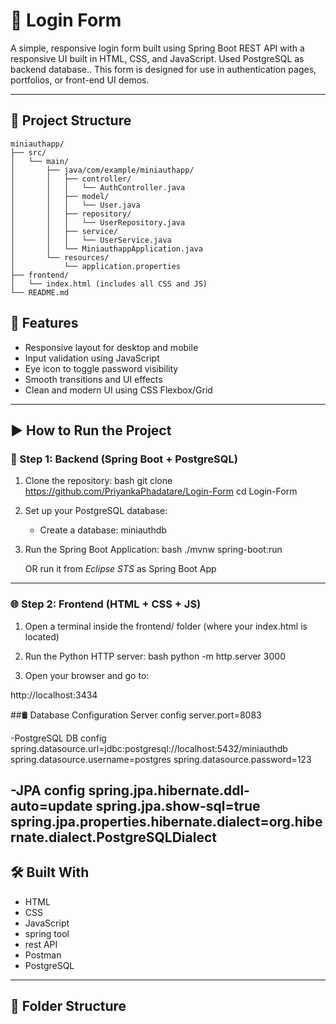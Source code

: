 # 🔐 Login Form

A simple, responsive login form built using Spring Boot REST API with a responsive UI built in HTML, CSS, and JavaScript. Used PostgreSQL as backend database.. This form is designed for use in authentication pages, portfolios, or front-end UI demos.

---

## 📁 Project Structure
```
miniauthapp/
├── src/
│   └── main/
│       ├── java/com/example/miniauthapp/
│       │   ├── controller/
│       │   │   └── AuthController.java
│       │   ├── model/
│       │   │   └── User.java
│       │   ├── repository/
│       │   │   └── UserRepository.java
│       │   ├── service/
│       │   │   └── UserService.java
│       │   └── MiniauthappApplication.java
│       └── resources/
│           └── application.properties
├── frontend/
│   └── index.html (includes all CSS and JS)
└── README.md
```

## 🚀 Features

- Responsive layout for desktop and mobile
- Input validation using JavaScript
- Eye icon to toggle password visibility
- Smooth transitions and UI effects
- Clean and modern UI using CSS Flexbox/Grid

---

## ▶ How to Run the Project

### 🧩 Step 1: Backend (Spring Boot + PostgreSQL)

1. Clone the repository:
bash
git clone https://github.com/PriyankaPhadatare/Login-Form
cd Login-Form 


2. Set up your PostgreSQL database:
   - Create a database: miniauthdb
   
3. Run the Spring Boot Application:
bash
./mvnw spring-boot:run

   OR run it from *Eclipse STS* as Spring Boot App

---
### 🌐 Step 2: Frontend (HTML + CSS + JS)

1. Open a terminal inside the frontend/ folder (where your index.html is located)

2. Run the Python HTTP server:
bash
python -m http.server 3000


3. Open your browser and go to:

http://localhost:3434


##🛢️ Database Configuration
 Server config
server.port=8083

  -PostgreSQL DB config
spring.datasource.url=jdbc:postgresql://localhost:5432/miniauthdb
spring.datasource.username=postgres
spring.datasource.password=123

 -JPA config
spring.jpa.hibernate.ddl-auto=update
spring.jpa.show-sql=true
spring.jpa.properties.hibernate.dialect=org.hibernate.dialect.PostgreSQLDialect
-

## 🛠️ Built With

- HTML
- CSS
- JavaScript 
- spring tool
- rest API
- Postman
- PostgreSQL

---

## 📁 Folder Structure

